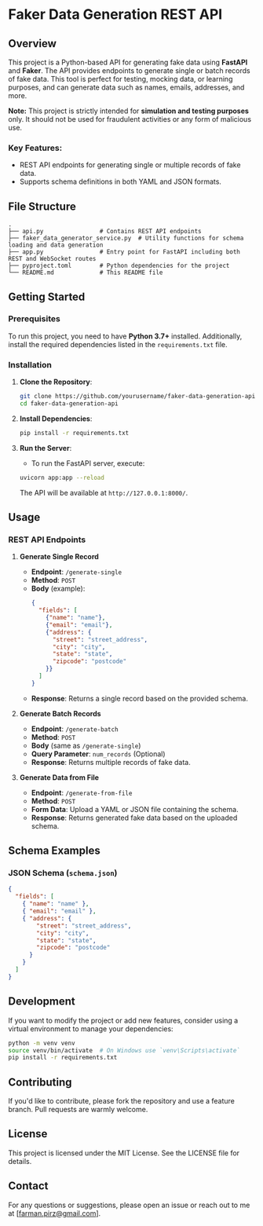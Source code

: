 # Faker Data Generation REST API

## Overview

This project is a Python-based API for generating fake data using **FastAPI** and **Faker**. The API provides endpoints to generate single or batch records of fake data. This tool is perfect for testing, mocking data, or learning purposes, and can generate data such as names, emails, addresses, and more.

**Note:** This project is strictly intended for **simulation and testing purposes** only. It should not be used for fraudulent activities or any form of malicious use.

### Key Features:
- REST API endpoints for generating single or multiple records of fake data.
- Supports schema definitions in both YAML and JSON formats.

## File Structure

```
.
├── api.py                # Contains REST API endpoints
├── faker_data_generator_service.py  # Utility functions for schema loading and data generation
├── app.py                # Entry point for FastAPI including both REST and WebSocket routes
├── pyproject.toml        # Python dependencies for the project
└── README.md             # This README file
```

## Getting Started

### Prerequisites

To run this project, you need to have **Python 3.7+** installed. Additionally, install the required dependencies listed in the `requirements.txt` file.

### Installation

1. **Clone the Repository**:
   ```bash
   git clone https://github.com/yourusername/faker-data-generation-api.git
   cd faker-data-generation-api
   ```

2. **Install Dependencies**:
   ```bash
   pip install -r requirements.txt
   ```

3. **Run the Server**:
   - To run the FastAPI server, execute:
   ```bash
   uvicorn app:app --reload
   ```
   The API will be available at `http://127.0.0.1:8000/`.

## Usage

### REST API Endpoints

1. **Generate Single Record**
   - **Endpoint**: `/generate-single`
   - **Method**: `POST`
   - **Body** (example):
     ```json
     {
       "fields": [
         {"name": "name"},
         {"email": "email"},
         {"address": {
           "street": "street_address",
           "city": "city",
           "state": "state",
           "zipcode": "postcode"
         }}
       ]
     }
     ```
   - **Response**: Returns a single record based on the provided schema.

2. **Generate Batch Records**
   - **Endpoint**: `/generate-batch`
   - **Method**: `POST`
   - **Body** (same as `/generate-single`)
   - **Query Parameter**: `num_records` (Optional)
   - **Response**: Returns multiple records of fake data.

3. **Generate Data from File**
   - **Endpoint**: `/generate-from-file`
   - **Method**: `POST`
   - **Form Data**: Upload a YAML or JSON file containing the schema.
   - **Response**: Returns generated fake data based on the uploaded schema.

## Schema Examples

### JSON Schema (`schema.json`)
```json
{
  "fields": [
    { "name": "name" },
    { "email": "email" },
    { "address": {
        "street": "street_address",
        "city": "city",
        "state": "state",
        "zipcode": "postcode"
      }
    }
  ]
}
```

## Development

If you want to modify the project or add new features, consider using a virtual environment to manage your dependencies:

```bash
python -m venv venv
source venv/bin/activate  # On Windows use `venv\Scripts\activate`
pip install -r requirements.txt
```

## Contributing

If you'd like to contribute, please fork the repository and use a feature branch. Pull requests are warmly welcome.

## License

This project is licensed under the MIT License. See the LICENSE file for details.

## Contact

For any questions or suggestions, please open an issue or reach out to me at [farman.pirz@gmail.com].
